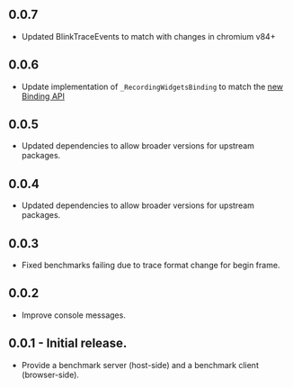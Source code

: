 ## 0.0.7

* Updated BlinkTraceEvents to match with changes in chromium v84+

## 0.0.6

* Update implementation of `_RecordingWidgetsBinding` to match the [new Binding API](https://github.com/flutter/flutter/blob/master/packages/flutter/lib/src/foundation/binding.dart#L96-L128)

## 0.0.5

* Updated dependencies to allow broader versions for upstream packages.

## 0.0.4

* Updated dependencies to allow broader versions for upstream packages.

## 0.0.3

* Fixed benchmarks failing due to trace format change for begin frame.

## 0.0.2

* Improve console messages.

## 0.0.1 - Initial release.

* Provide a benchmark server (host-side) and a benchmark client (browser-side).
